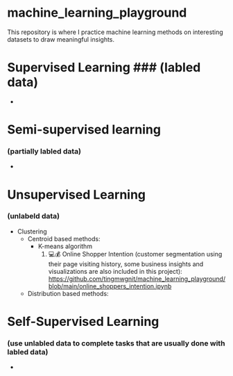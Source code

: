 # machine_learning_playground
This repository is where I practice machine learning methods on interesting datasets to draw meaningful insights.
 
    
# Supervised Learning ### (labled data)
+

# Semi-supervised learning 
### (partially labled data)
+

# Unsupervised Learning 
### (unlabeld data)
+ Clustering
    + Centroid based methods:
        + K-means algorithm
            1. 💻💰 Online Shopper Intention (customer segmentation using their page visiting history, some business insights and visualizations are also included in this project):  https://github.com/tingmwgnit/machine_learning_playground/blob/main/online_shoppers_intention.ipynb
    + Distribution based methods:

# Self-Supervised Learning 
### (use unlabled data to complete tasks that are usually done with labled data)
+
